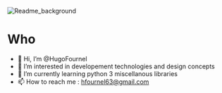 
![Readme_background](https://mcdn.wallpapersafari.com/medium/69/3/lbHkPj.jpg)

# Who

- 👋 Hi, I’m @HugoFournel
- 👀 I’m interested in developement technologies and design concepts
- 🌱 I’m currently learning python 3 miscellanous libraries
- 📫 How to reach me : hfournel63@gmail.com

<!---
HugoFournel/HugoFournel is a ✨ special ✨ repository because its `README.md` (this file) appears on your GitHub profile.
You can click the Preview link to take a look at your changes.
--->
